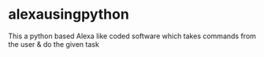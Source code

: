 # alexausingpython
This a python based Alexa like coded software which takes commands from the user &amp; do the given task 

